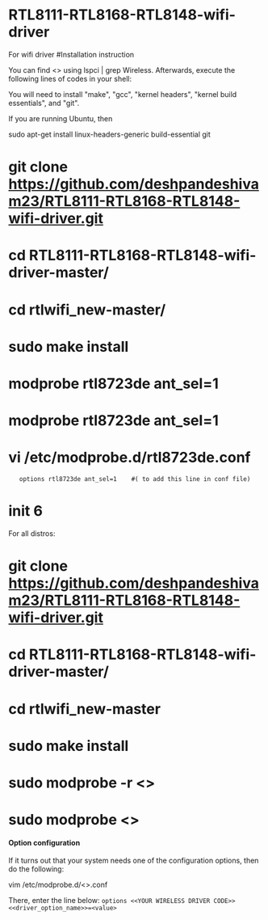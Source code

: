 # RTL8111-RTL8168-RTL8148-wifi-driver
For wifi driver
#Installation instruction

You can find <> using lspci | grep Wireless. Afterwards, execute the following lines of codes in your shell:

You will need to install "make", "gcc", "kernel headers", "kernel build essentials", and "git".

If you are running Ubuntu, then

 sudo apt-get install linux-headers-generic build-essential git
 
 #  git clone https://github.com/deshpandeshivam23/RTL8111-RTL8168-RTL8148-wifi-driver.git
 # cd RTL8111-RTL8168-RTL8148-wifi-driver-master/
 # cd rtlwifi_new-master/
 # sudo make install 
 # modprobe rtl8723de ant_sel=1
 # modprobe rtl8723de ant_sel=1
 # vi /etc/modprobe.d/rtl8723de.conf
       options rtl8723de ant_sel=1    #( to add this line in conf file)
  # init 6
  
  
  For all distros:
 # git clone https://github.com/deshpandeshivam23/RTL8111-RTL8168-RTL8148-wifi-driver.git
 # cd RTL8111-RTL8168-RTL8148-wifi-driver-master/
 # cd rtlwifi_new-master
 # sudo make install
 # sudo modprobe -r <<YOUR WIRELESS DRIVER CODE>>
 # sudo modprobe <<YOUR WIRELESS DRIVER CODE>>

#### Option configuration
If it turns out that your system needs one of the configuration options, then do the following:

vim /etc/modprobe.d/<<YOUR WIRELESS DRIVER CODE>>.conf 

There, enter the line below:
`options <<YOUR WIRELESS DRIVER CODE>> <<driver_option_name>>=<value>`

